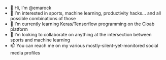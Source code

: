 - 👋 Hi, I’m @emarock
- 👀 I’m interested in sports, machine learning, productivity hacks... and all possible combinations of those
- 🌱 I’m currently learning Keras/Tensorflow programming on the Cloab platform
- 💞️ I’m looking to collaborate on anything at the intersection between sports and machine learning 
- 📫 You can reach me on my various mostly-silent-yet-monitored social media profiles

<!---
emarock/emarock is a ✨ special ✨ repository because its `README.md` (this file) appears on your GitHub profile.
You can click the Preview link to take a look at your changes.
--->
